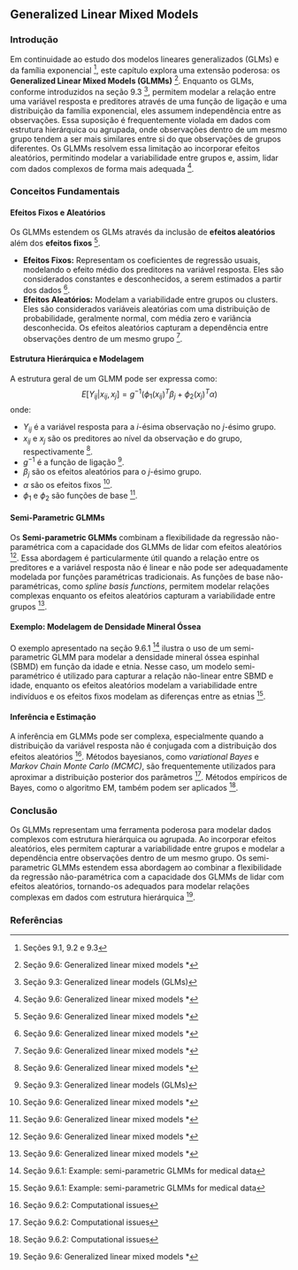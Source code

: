 ## Generalized Linear Mixed Models
### Introdução
Em continuidade ao estudo dos modelos lineares generalizados (GLMs) e da família exponencial [^1], este capítulo explora uma extensão poderosa: os **Generalized Linear Mixed Models (GLMMs)** [^9.6]. Enquanto os GLMs, conforme introduzidos na seção 9.3 [^9.3], permitem modelar a relação entre uma variável resposta e preditores através de uma função de ligação e uma distribuição da família exponencial, eles assumem independência entre as observações. Essa suposição é frequentemente violada em dados com estrutura hierárquica ou agrupada, onde observações dentro de um mesmo grupo tendem a ser mais similares entre si do que observações de grupos diferentes. Os GLMMs resolvem essa limitação ao incorporar efeitos aleatórios, permitindo modelar a variabilidade entre grupos e, assim, lidar com dados complexos de forma mais adequada [^9.6].

### Conceitos Fundamentais

#### Efeitos Fixos e Aleatórios
Os GLMMs estendem os GLMs através da inclusão de **efeitos aleatórios** além dos **efeitos fixos** [^9.6].
*   **Efeitos Fixos:** Representam os coeficientes de regressão usuais, modelando o efeito médio dos preditores na variável resposta. Eles são considerados constantes e desconhecidos, a serem estimados a partir dos dados [^9.6].
*   **Efeitos Aleatórios:** Modelam a variabilidade entre grupos ou clusters. Eles são considerados variáveis aleatórias com uma distribuição de probabilidade, geralmente normal, com média zero e variância desconhecida. Os efeitos aleatórios capturam a dependência entre observações dentro de um mesmo grupo [^9.6].

#### Estrutura Hierárquica e Modelagem
A estrutura geral de um GLMM pode ser expressa como:
$$ E[Y_{ij}|x_{ij}, x_j] = g^{-1}(\phi_1(x_{ij})^T \beta_j + \phi_2(x_j)^T \alpha) $$
onde:
*   $Y_{ij}$ é a variável resposta para a *i*-ésima observação no *j*-ésimo grupo.
*   $x_{ij}$ e $x_j$ são os preditores ao nível da observação e do grupo, respectivamente [^9.6].
*   $g^{-1}$ é a função de ligação [^9.3].
*   $\beta_j$ são os efeitos aleatórios para o *j*-ésimo grupo.
*   $\alpha$ são os efeitos fixos [^9.6].
*   $\phi_1$ e $\phi_2$ são funções de base [^9.6].

#### Semi-Parametric GLMMs
Os **Semi-parametric GLMMs** combinam a flexibilidade da regressão não-paramétrica com a capacidade dos GLMMs de lidar com efeitos aleatórios [^9.6]. Essa abordagem é particularmente útil quando a relação entre os preditores e a variável resposta não é linear e não pode ser adequadamente modelada por funções paramétricas tradicionais. As funções de base não-paramétricas, como *spline basis functions*, permitem modelar relações complexas enquanto os efeitos aleatórios capturam a variabilidade entre grupos [^9.6].

#### Exemplo: Modelagem de Densidade Mineral Óssea
O exemplo apresentado na seção 9.6.1 [^9.6.1] ilustra o uso de um semi-parametric GLMM para modelar a densidade mineral óssea espinhal (SBMD) em função da idade e etnia. Nesse caso, um modelo semi-paramétrico é utilizado para capturar a relação não-linear entre SBMD e idade, enquanto os efeitos aleatórios modelam a variabilidade entre indivíduos e os efeitos fixos modelam as diferenças entre as etnias [^9.6.1].

#### Inferência e Estimação
A inferência em GLMMs pode ser complexa, especialmente quando a distribuição da variável resposta não é conjugada com a distribuição dos efeitos aleatórios [^9.6.2]. Métodos bayesianos, como *variational Bayes* e *Markov Chain Monte Carlo (MCMC)*, são frequentemente utilizados para aproximar a distribuição posterior dos parâmetros [^9.6.2]. Métodos empíricos de Bayes, como o algoritmo EM, também podem ser aplicados [^9.6.2].

### Conclusão
Os GLMMs representam uma ferramenta poderosa para modelar dados complexos com estrutura hierárquica ou agrupada. Ao incorporar efeitos aleatórios, eles permitem capturar a variabilidade entre grupos e modelar a dependência entre observações dentro de um mesmo grupo. Os semi-parametric GLMMs estendem essa abordagem ao combinar a flexibilidade da regressão não-paramétrica com a capacidade dos GLMMs de lidar com efeitos aleatórios, tornando-os adequados para modelar relações complexas em dados com estrutura hierárquica [^9.6].

### Referências
[^1]: Seções 9.1, 9.2 e 9.3
[^9.3]: Seção 9.3: Generalized linear models (GLMs)
[^9.6]: Seção 9.6: Generalized linear mixed models *
[^9.6.1]: Seção 9.6.1: Example: semi-parametric GLMMs for medical data
[^9.6.2]: Seção 9.6.2: Computational issues
<!-- END -->